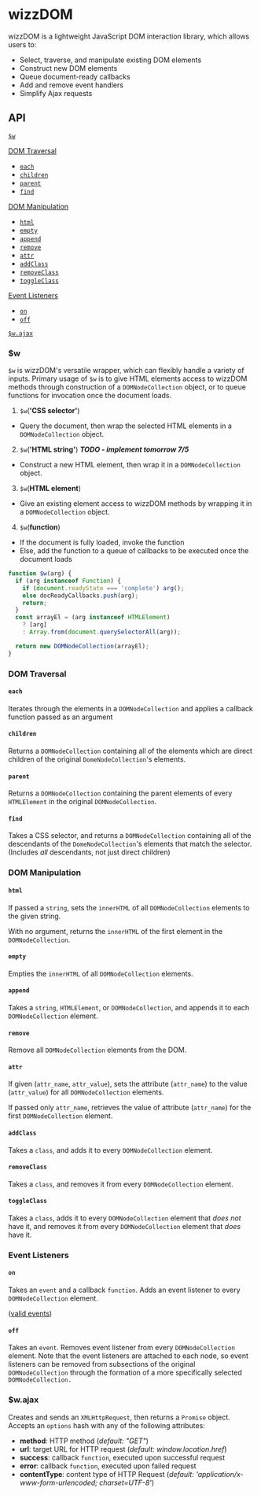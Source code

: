 # wizzDOM

wizzDOM is a lightweight JavaScript DOM interaction library, which allows users to:
  * Select, traverse, and manipulate existing DOM elements
  * Construct new DOM elements
  * Queue document-ready callbacks
  * Add and remove event handlers
  * Simplify Ajax requests

## API

[`$w`](#w)  

[DOM Traversal](#dom-traversal)  
  * [`each`](#each)  
  * [`children`](#children)  
  * [`parent`](#parent)
  * [`find`](#find)

[DOM Manipulation](#dom-manipulation)  
  * [`html`](#html)  
  * [`empty`](#empty)  
  * [`append`](#append)  
  * [`remove`](#remove)  
  * [`attr`](#attr)  
  * [`addClass`](#addclass)  
  * [`removeClass`](#removeclass)  
  * [`toggleClass`](#toggleclass)  

[Event Listeners](#event-listeners)  
  * [`on`](#on)  
  * [`off`](#off)  

[`$w.ajax`](#lajax)  

### $w

`$w` is wizzDOM's versatile wrapper, which can flexibly handle a variety of inputs. Primary usage of `$w` is to give HTML elements access to wizzDOM methods through construction of a `DOMNodeCollection` object, or to queue functions for invocation once the document loads.

1. `$w`(**'CSS selector'**)
  * Query the document, then wrap the selected HTML elements in a `DOMNodeCollection` object.


2. `$w`(**'HTML string'**) _**TODO - implement tomorrow 7/5**_
  * Construct a new HTML element, then wrap it in a `DOMNodeCollection` object.


3. `$w`(**HTML element**)
  * Give an existing element access to wizzDOM methods by wrapping it in a `DOMNodeCollection` object.


4. `$w`(**function**)
  * If the document is fully loaded, invoke the function
  * Else, add the function to a queue of callbacks to be executed once the document loads

```javascript
function $w(arg) {
  if (arg instanceof Function) {
    if (document.readyState === 'complete') arg();
    else docReadyCallbacks.push(arg);
    return;
  }
  const arrayEl = (arg instanceof HTMLElement)
    ? [arg]
    : Array.from(document.querySelectorAll(arg));

  return new DOMNodeCollection(arrayEl);
}
```

### DOM Traversal

#### `each`

Iterates through the elements in a `DOMNodeCollection` and applies a callback function passed as an argument

#### `children`

Returns a `DOMNodeCollection` containing all of the elements which are direct children of the original `DomeNodeCollection`'s elements.

#### `parent`

Returns a `DOMNodeCollection` containing the parent elements of every `HTMLElement` in the original `DOMNodeCollection`.

#### `find`

Takes a CSS selector, and returns a `DOMNodeCollection` containing all of the descendants of the `DomeNodeCollection`'s elements that match the selector. (Includes *all* descendants, not just direct children)


### DOM Manipulation

#### `html`

If passed a `string`, sets the `innerHTML` of all `DOMNodeCollection` elements to the given string.

With no argument, returns the `innerHTML` of the first element in the `DOMNodeCollection`.  

#### `empty`

Empties the `innerHTML` of all `DOMNodeCollection` elements.

#### `append`

Takes a `string`, `HTMLElement`, or `DOMNodeCollection`, and appends it to each `DOMNodeCollection` element.

#### `remove`

Remove all `DOMNodeCollection` elements from the DOM.

#### `attr`

If given (`attr_name`, `attr_value`), sets the attribute (`attr_name`) to the value (`attr_value`) for all `DOMNodeCollection` elements.

If passed only `attr_name`, retrieves the value of attribute (`attr_name`) for the first `DOMNodeCollection` element.

#### `addClass`

Takes a `class`, and adds it to every `DOMNodeCollection` element.

#### `removeClass`

Takes a `class`, and removes it from every `DOMNodeCollection` element.

#### `toggleClass`

Takes a `class`, adds it to every `DOMNodeCollection` element that *does not* have it, and removes it from every `DOMNodeCollection` element that *does* have it.

### Event Listeners

#### `on`

Takes an `event` and a callback `function`.
Adds an event listener to every `DOMNodeCollection` element.

([valid events](https://developer.mozilla.org/en-US/docs/Web/Events))

#### `off`

Takes an `event`. Removes event listener from every `DOMNodeCollection` element. Note that the event listeners are attached to each node, so event listeners can be removed from subsections of the original `DOMNodeCollection` through the formation of a more specifically selected `DOMNodeCollection.`

### $w.ajax

Creates and sends an `XMLHttpRequest`, then returns a `Promise` object.  Accepts an `options` hash with any of the following attributes:
  * __method__: HTTP method (*default: "GET"*)
  * __url__: target URL for HTTP request (*default: window.location.href*)
  * __success__: callback `function`, executed upon successful request
  * __error__: callback `function`, executed upon failed request
  * __contentType__: content type of HTTP Request (*default: 'application/x-www-form-urlencoded; charset=UTF-8'*)

